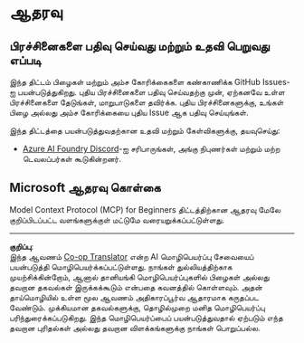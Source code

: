 <!--
CO_OP_TRANSLATOR_METADATA:
{
  "original_hash": "368870f8ab79f903ad80b6a985829516",
  "translation_date": "2025-10-11T11:08:56+00:00",
  "source_file": "SUPPORT.md",
  "language_code": "ta"
}
-->
# ஆதரவு

## பிரச்சினைகளை பதிவு செய்வது மற்றும் உதவி பெறுவது எப்படி  

இந்த திட்டம் பிழைகள் மற்றும் அம்ச கோரிக்கைகளை கண்காணிக்க GitHub Issues-ஐ பயன்படுத்துகிறது. புதிய பிரச்சினைகளை பதிவு செய்வதற்கு முன், ஏற்கனவே உள்ள பிரச்சினைகளை தேடுங்கள், மாறுபாடுகளை தவிர்க்க. புதிய பிரச்சினைகளுக்கு, உங்கள் பிழை அல்லது அம்ச கோரிக்கையை புதிய Issue ஆக பதிவு செய்யுங்கள்.

இந்த திட்டத்தை பயன்படுத்துவதற்கான உதவி மற்றும் கேள்விகளுக்கு, தயவுசெய்து:
- [Azure AI Foundry Discord](https://discord.com/invite/ByRwuEEgH4)-ஐ சரிபாருங்கள், அங்கு நிபுணர்கள் மற்றும் மற்ற டெவலப்பர்கள் கூடுகின்றனர்.

## Microsoft ஆதரவு கொள்கை  

Model Context Protocol (MCP) for Beginners திட்டத்திற்கான ஆதரவு மேலே குறிப்பிடப்பட்ட வளங்களுக்குள் மட்டுமே வரையறுக்கப்பட்டுள்ளது.

---

**குறிப்பு**:  
இந்த ஆவணம் [Co-op Translator](https://github.com/Azure/co-op-translator) என்ற AI மொழிபெயர்ப்பு சேவையைப் பயன்படுத்தி மொழிபெயர்க்கப்பட்டுள்ளது. நாங்கள் துல்லியத்திற்காக முயற்சிக்கின்றோம், ஆனால் தானியங்கி மொழிபெயர்ப்புகளில் பிழைகள் அல்லது தவறான தகவல்கள் இருக்கக்கூடும் என்பதை கவனத்தில் கொள்ளவும். அதன் தாய்மொழியில் உள்ள மூல ஆவணம் அதிகாரப்பூர்வ ஆதாரமாக கருதப்பட வேண்டும். முக்கியமான தகவல்களுக்கு, தொழில்முறை மனித மொழிபெயர்ப்பு பரிந்துரைக்கப்படுகிறது. இந்த மொழிபெயர்ப்பைப் பயன்படுத்துவதால் ஏற்படும் எந்த தவறான புரிதல்கள் அல்லது தவறான விளக்கங்களுக்கு நாங்கள் பொறுப்பல்ல.